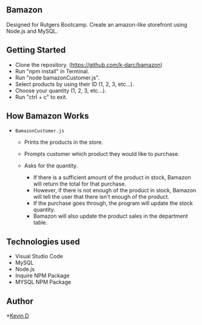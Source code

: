 ## Bamazon

Designed for Rutgers Bootcamp.
Create an amazon-like storefront using Node.js and MySQL.

## Getting Started

- Clone the repository. (https://github.com/k-darc/bamazon)
- Run "npm install" in Terminal.
- Run "node bamazonCustomer.js".
- Select products by using their ID (1, 2, 3, etc...).
- Choose your quantity (1, 2, 3, etc...).
- Run "ctrl + c" to exit.

## How Bamazon Works

  * `BamazonCustomer.js`

      * Prints the products in the store.

      * Prompts customer which product they would like to purchase.

      * Asks for the quantity.

        * If there is a sufficient amount of the product in stock, Bamazon will return the total for that purchase.
        * However, if there is not enough of the product in stock, Bamazon will tell the user that there isn't enough of the product.
        * If the purchase goes through, the program will update the stock quantity.
        * Bamazon will also update the product sales in the department table.



## Technologies used
- Visual Studio Code
- MySQL
- Node.js
- Inquire NPM Package
- MYSQL NPM Package


## Author

*[Kevin D](https://github.com/k-darc)